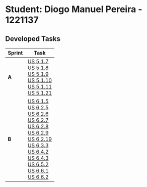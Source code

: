# Student: Diogo Manuel Pereira - 1221137

## Developed Tasks

| Sprint | Task                                                                                                                                                                                                                                                                                                                                                                                                                                                                                                                                                                                                                                                                            |
|--------|---------------------------------------------------------------------------------------------------------------------------------------------------------------------------------------------------------------------------------------------------------------------------------------------------------------------------------------------------------------------------------------------------------------------------------------------------------------------------------------------------------------------------------------------------------------------------------------------------------------------------------------------------------------------------------|
| **A**  | [US 5.1.7](BackofficeModule\5.1.7\readme.md) <br/>[US 5.1.8](BackofficeModule\5.1.8\readme.md) <br/>[US 5.1.9](BackofficeModule\5.1.9\readme.md)   <br/>[US 5.1.10](BackofficeModule\5.1.10\readme.md) <br/>[US 5.1.11](BackofficeModule\5.1.11\readme.md) <br/>[US 5.1.21](BackofficeModule\5.1.21\readme.md)                                                                                                                                                                                                                                                                                                                                                                  |
| **B**  | [US 6.1.5](BackofficeModule\6.1.5\readme.md) <br/>[US 6.2.5](BackofficeModule\6.2.5\readme.md) <br/>[US 6.2.6](BackofficeModule\6.2.6\readme.md)   <br/>[US 6.2.7](BackofficeModule\6.2.7\readme.md) <br/>[US 6.2.8](BackofficeModule\6.2.8/readme.md)   <br/>[US 6.2.9](BackofficeModule\6.2.9/readme.md)  <br/>[US 6.2.19](BackofficeModule\6.2.19\readme.md) <br/>[US 6.3.3](BackofficeModule\6.3.3\readme.md) <br/>[US 6.4.2](BackofficeModule\6.4.2\readme.md)  <br/>[US 6.4.3](BackofficeModule\6.4.3\readme.md)  <br/>[US 6.5.2](BackofficeModule\6.5.2\readme.md)  <br/>[US 6.6.1](BackofficeModule\6.6.1/readme.md)  <br/>[US 6.6.2](BackofficeModule\6.6.2/readme.md) | 
